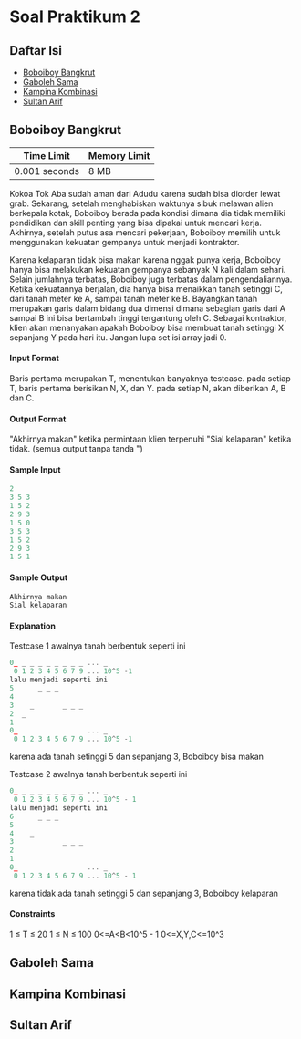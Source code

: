 # Soal Praktikum 2
## Daftar Isi
- [Boboiboy Bangkrut](#boboiboy-bangkrut)
- [Gaboleh Sama](#gaboleh-sama)
- [Kampina Kombinasi](#kampina-kombinasi)
- [Sultan Arif](#sultan-arif)

## Boboiboy Bangkrut
| Time Limit | Memory Limit |
|---|:---|
| 0.001 seconds	| 8 MB |

Kokoa Tok Aba sudah aman dari Adudu karena sudah bisa diorder lewat grab. Sekarang,  setelah menghabiskan waktunya sibuk melawan alien berkepala kotak, Boboiboy berada pada kondisi dimana dia tidak memiliki pendidikan dan skill penting yang bisa dipakai untuk mencari kerja. Akhirnya, setelah putus asa mencari pekerjaan, Boboiboy memilih untuk menggunakan kekuatan gempanya untuk menjadi kontraktor. 

Karena kelaparan tidak bisa makan karena nggak punya kerja, Boboiboy hanya bisa melakukan kekuatan gempanya sebanyak N kali dalam sehari. Selain jumlahnya terbatas, Boboiboy juga terbatas dalam pengendaliannya. Ketika kekuatannya berjalan, dia hanya bisa menaikkan tanah setinggi C, dari tanah meter ke A, sampai tanah meter ke B. Bayangkan tanah merupakan garis dalam bidang dua dimensi dimana sebagian garis dari A sampai B ini bisa bertambah tinggi tergantung oleh C. 
Sebagai kontraktor, klien akan menanyakan apakah Boboiboy bisa membuat tanah setinggi X sepanjang Y pada hari itu. 
Jangan lupa set isi array jadi 0. 

#### Input Format 
Baris pertama merupakan T, menentukan banyaknya testcase. pada setiap T,
baris pertama berisikan N, X, dan Y.
pada setiap N, akan diberikan A, B dan C. 

#### Output Format 
"Akhirnya makan" ketika permintaan klien terpenuhi 
"Sial kelaparan" ketika tidak. (semua output tanpa tanda ") 
#### Sample Input
```c
2 
3 5 3 
1 5 2 
2 9 3 
1 5 0 
3 5 3 
1 5 2 
2 9 3 
1 5 1 
```

#### Sample Output
```c
Akhirnya makan 
Sial kelaparan
```

#### Explanation 

Testcase 1 
awalnya tanah berbentuk seperti ini 
```c
0_ _ _ _ _ _ _ _ _ ... _ 
 0 1 2 3 4 5 6 7 9 ... 10^5 -1   
lalu menjadi seperti ini 
5      _ _ _ 
4 
3    _       _ _ _ 
2  _ 
1       
0_                 ... _ 
 0 1 2 3 4 5 6 7 9 ... 10^5 -1 
```
karena ada tanah setinggi 5 dan sepanjang 3, Boboiboy bisa makan 

Testcase 2 
awalnya tanah berbentuk seperti ini 
```c
0_ _ _ _ _ _ _ _ _ ... _ 
 0 1 2 3 4 5 6 7 9 ... 10^5 - 1   
lalu menjadi seperti ini 
6      _ _ _
5        
4    _ 
3            _ _ _ 
2  
1       
0_                 ... _ 
 0 1 2 3 4 5 6 7 9 ... 10^5 - 1 
```
karena tidak ada tanah setinggi 5 dan sepanjang 3, Boboiboy kelaparan 

#### Constraints 
1 ≤ T ≤ 20 
1 ≤ N ≤ 100 
0<=A<B<10^5 - 1 
0<=X,Y,C<=10^3

## Gaboleh Sama

## Kampina Kombinasi

## Sultan Arif
